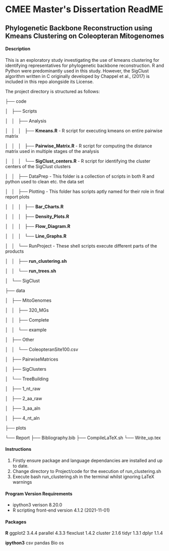 # CMEE Master's Dissertation ReadME
## Phylogenetic Backbone Reconstruction using Kmeans Clustering on Coleopteran Mitogenomes

#### Description

This is an exploratory study investigating the use of kmeans clustering for identifying representatives for phylogenetic backbone reconstruction. R and Python were predominantly used in this study. However, the SigClust algorithm written in C originally developed by Chappel et al., (2017) is included in this repo alongside its License. 

The project directory is structured as follows:

├── code

│   ├── Scripts

│   │   ├── Analysis

│   │   │   ├── **Kmeans.R** - R script for executing kmeans on entire pairwise matrix

│   │   │   ├── **Pairwise_Matrix.R** - R script for computing the distance matrix used in multiple stages of the analysis

│   │   │   └── **SigClust_centers.R** - R script for identifying the cluster centers of the SigClust clusters

│   │   ├── DataPrep - This folder is a collection of scripts in both R and python used to clean etc. the data set

│   │   ├── Plotting - This folder has scripts aptly named for their role in final report plots

│   │   │   ├── **Bar_Charts.R** 

│   │   │   ├── **Density_Plots.R**

│   │   │   ├── **Flow_Diagram.R**

│   │   │   └── **Line_Graphs.R**

│   │   └── RunProject - These shell scripts execute different parts of the products

│   │       ├── **run_clustering.sh**

│   │       └── **run_trees.sh**

│   └── SigClust 

├── data

│   ├── MitoGenomes

│   │   ├── 320_MGs

│   │   ├── Complete

│   │   └── example

│   ├── Other

│   │   └── ColeopteranSite100.csv

│   ├── PairwiseMatrices

│   ├── SigClusters

│   └── TreeBuilding

│       ├── 1_nt_raw

│       ├── 2_aa_raw

│       ├── 3_aa_aln

│       ├── 4_nt_aln

├── plots

└── Report
    ├── Bibliography.bib
    ├── CompileLaTeX.sh
    └── Write_up.tex

#### Instructions

1. Firstly ensure package and language dependancies are installed and up to date.
2. Change directory to Project/code for the execution of run_clustering.sh
3. Execute bash run_clustering.sh in the terminal whilst ignoring LaTeX warnings

#### Program Version Requirements

* ipython3 verison 8.20.0
* R scripting front-end version 4.1.2 (2021-11-01)

#### Packages

**R**
ggplot2 3.4.4
parallel 4.3.3
flexclust 1.4.2
cluster 2.1.6
tidyr 1.3.1
dplyr 1.1.4

**ipython3**
csv 
pandas
Bio
os







